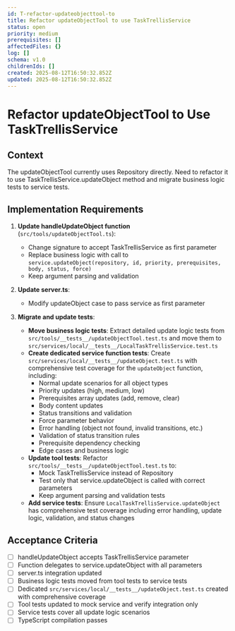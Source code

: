 ```yaml
---
id: T-refactor-updateobjecttool-to
title: Refactor updateObjectTool to use TaskTrellisService
status: open
priority: medium
prerequisites: []
affectedFiles: {}
log: []
schema: v1.0
childrenIds: []
created: 2025-08-12T16:50:32.852Z
updated: 2025-08-12T16:50:32.852Z
---
```


# Refactor updateObjectTool to Use TaskTrellisService

## Context

The updateObjectTool currently uses Repository directly. Need to refactor it to use TaskTrellisService.updateObject method and migrate business logic tests to service tests.

## Implementation Requirements

1. **Update handleUpdateObject function** (`src/tools/updateObjectTool.ts`):
   - Change signature to accept TaskTrellisService as first parameter
   - Replace business logic with call to `service.updateObject(repository, id, priority, prerequisites, body, status, force)`
   - Keep argument parsing and validation

2. **Update server.ts**:
   - Modify updateObject case to pass service as first parameter

3. **Migrate and update tests**:
   - **Move business logic tests**: Extract detailed update logic tests from `src/tools/__tests__/updateObjectTool.test.ts` and move them to `src/services/local/__tests__/LocalTaskTrellisService.test.ts`
   - **Create dedicated service function tests**: Create `src/services/local/__tests__/updateObject.test.ts` with comprehensive test coverage for the `updateObject` function, including:
     - Normal update scenarios for all object types
     - Priority updates (high, medium, low)
     - Prerequisites array updates (add, remove, clear)
     - Body content updates
     - Status transitions and validation
     - Force parameter behavior
     - Error handling (object not found, invalid transitions, etc.)
     - Validation of status transition rules
     - Prerequisite dependency checking
     - Edge cases and business logic
   - **Update tool tests**: Refactor `src/tools/__tests__/updateObjectTool.test.ts` to:
     - Mock TaskTrellisService instead of Repository
     - Test only that service.updateObject is called with correct parameters
     - Keep argument parsing and validation tests
   - **Add service tests**: Ensure `LocalTaskTrellisService.updateObject` has comprehensive test coverage including error handling, update logic, validation, and status changes

## Acceptance Criteria

- [ ] handleUpdateObject accepts TaskTrellisService parameter
- [ ] Function delegates to service.updateObject with all parameters
- [ ] server.ts integration updated
- [ ] Business logic tests moved from tool tests to service tests
- [ ] Dedicated `src/services/local/__tests__/updateObject.test.ts` created with comprehensive coverage
- [ ] Tool tests updated to mock service and verify integration only
- [ ] Service tests cover all update logic scenarios
- [ ] TypeScript compilation passes
